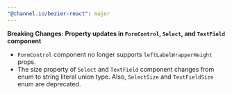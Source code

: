 ```yaml
---
"@channel.io/bezier-react": major
---
```


**Breaking Changes: Property updates in `FormControl`, `Select`, and `TextField` component**

- `FormControl` component no longer supports `leftLabelWrapperHeight` props.
- The size property of `Select` and `TextField` component changes from enum to string literal union type. Also, `SelectSize` and `TextFieldSize` enum are deprecated.
